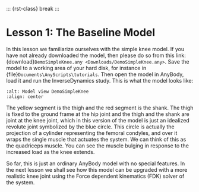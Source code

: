 ::: {rst-class} break
:::

# Lesson 1: The Baseline Model

In this lesson we familiarize ourselves with the simple knee model. If you have
not already downloaded the model, then please do so from this link:
{download}`DemoSimpleKnee.any <Downloads/DemoSimpleKnee.any>`. Save the model to
a working area of your hard disk, for instance in
{file}`Documents\AnyScripts\tutorials`. Then open the model in AnyBody, load it and
run the InverseDynamics study. This is what the model looks like:

```{image} _static/lesson1/image1.png
:alt: Model view DemoSimpleKnee
:align: center
```

The yellow segment is the thigh and the red segment is the shank. The
thigh is fixed to the ground frame at the hip joint and the thigh and
the shank are joint at the knee joint, which in this version of the
model is just an idealized revolute joint symbolized by the blue circle.
This circle is actually the projection of a cylinder representing the
femoral condyles, and over it wraps the single muscle that actuates the
system. We can think of this as the quadriceps muscle. You can see the
muscle bulging in response to the increased load as the knee extends.

So far, this is just an ordinary AnyBody model with no special features.
In the next lesson we shall see how this model can be upgraded with a
more realistic knee joint using the Force dependent kinematics (FDK)
solver of the system.


